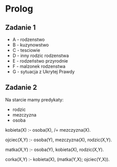 # Prolog

## Zadanie 1
* A - rodzenstwo
* B - kuzynowstwo
* C - tesciowie
* D - inny rodzic rodzenstwa
* E - rodzeństwo przyrodnie
* F - malzonek rodzenstwa
* G - sytuacja z Ukrytej Prawdy

## Zadanie 2
Na starcie mamy predykaty:
* rodzic
* mezczyzna
* osoba

kobieta(X) :- 
    osoba(X),
    /= mezczyzna(X).
 
ojciec(X,Y) :- 
    osoba(Y),
    mezczyzna(X),
    rodzic(X,Y).

matka(X,Y) :- 
    osoba(Y),
    kobieta(X),
    rodzic(X,Y).

corka(X,Y) :-
    kobieta(X),
    (matka(Y,X);
    ojciec(Y,X)).
    
   
